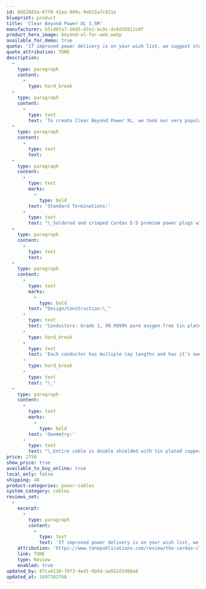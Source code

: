 ```yaml
---
id: 0862685a-67f0-41ea-909c-9e015a7c921e
blueprint: product
title: 'Clear Beyond Power XL 1.5M'
manufacturer: b5cd6fa7-56d5-47e2-bc9c-dc6d35811c0f
product_hero_image: beyond-xl-for-web.webp
available_for_demo: true
quote: 'If improved power delivery is on your wish list, we suggest stopping by your Cardas dealer and taking one for a test drive. See if you like it as much as we do. Highly recommended.'
quote_attribution: TONE
description:
  -
    type: paragraph
    content:
      -
        type: hard_break
  -
    type: paragraph
    content:
      -
        type: text
        text: 'To create Clear Beyond Power XL, we took our very popular Clear Beyond Power, and scaled everything up. Bigger conductors, better shielding and improved noise filtering. We then added yet another level of noise filtration, extending the path to ground to three times the length of the cable itself through a simple and graceful geometry that could only come from the mind of George Cardas. This is our most sophisticated power cable ever, and is designed to provide the largest, most power hungry amplifiers with clean, high current, while also giving sensitive source components the stable, clear and noise free power they require for the absolute highest fidelity. Terminated with our all new premium Cardas E-5 connectors, featuring silver/rhodium plated copper contact surfaces, Clear Beyond Power XL is designed for the most demanding electronics.'
  -
    type: paragraph
    content:
      -
        type: text
        text: ​
  -
    type: paragraph
    content:
      -
        type: text
        marks:
          -
            type: bold
        text: 'Standard Terminations:'
      -
        type: text
        text: "\_Soldered and crimped Cardas E-5 premium power plugs with silver/ rhodium plated solid copper contacts. Terminated by hand in Bandon, Oregon."
  -
    type: paragraph
    content:
      -
        type: text
        text: ​
  -
    type: paragraph
    content:
      -
        type: text
        marks:
          -
            type: bold
        text: "Design/Construction:\_"
      -
        type: text
        text: 'Conductors: Grade 1, 99.9999% pure oxygen free tin plated copper, gauge sizes scaled to Golden Ratio proportions. Cross-field layer geometry, insulated in a TPE jacket.'
      -
        type: hard_break
      -
        type: text
        text: 'Each conductor has multiple lay lengths and has it’s own shield.'
      -
        type: hard_break
      -
        type: text
        text: "\_"
  -
    type: paragraph
    content:
      -
        type: text
        marks:
          -
            type: bold
        text: 'Geometry:'
      -
        type: text
        text: "\_Entire cable is double shielded with tin plated copper and magnet wire. Twisted triad mixed with PVC air tubes bound with FEP tape wrap. Super flexible TPR outer jacket. Filtration: A torodial ground filter is built into the termination and works in unison with a ground leg extension system."
price: 2750
show_price: true
available_to_buy_online: true
local_only: false
shipping: 40
product-categories: power-cables
system_category: cables
reviews_set:
  -
    excerpt:
      -
        type: paragraph
        content:
          -
            type: text
            text: 'If improved power delivery is on your wish list, we suggest stopping by your Cardas dealer and taking one for a test drive. See if you like it as much as we do. Highly recommended.'
    attribution: 'https://www.tonepublications.com/review/the-cardas-clear-beyond-xl-power-cable/'
    link: TONE
    type: Review
    enabled: true
updated_by: 87ca4130-78f3-4ed1-8b64-aa552d3d08a8
updated_at: 1697302768
---
```

